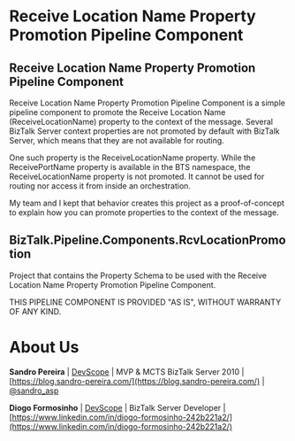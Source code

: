 # Receive Location Name Property Promotion Pipeline Component

## Receive Location Name Property Promotion Pipeline Component
Receive Location Name Property Promotion Pipeline Component is a simple pipeline component to promote the Receive Location Name (ReceiveLocationName) property to the context of the message. Several BizTalk Server context properties are not promoted by default with BizTalk Server, which means that they are not available for routing. 

One such property is the ReceiveLocationName property. While the ReceivePortName property is available in the BTS namespace, the ReceiveLocationName property is not promoted. It cannot be used for routing nor access it from inside an orchestration.

My team and I kept that behavior creates this project as a proof-of-concept to explain how you can promote properties to the context of the message.

## BizTalk.Pipeline.Components.RcvLocationPromotion

Project that contains the Property Schema to be used with the Receive Location Name Property Promotion Pipeline Component.

THIS PIPELINE COMPONENT IS PROVIDED "AS IS", WITHOUT WARRANTY OF ANY KIND.

# About Us
**Sandro Pereira** | [DevScope](http://www.devscope.net/) | MVP & MCTS BizTalk Server 2010 | [https://blog.sandro-pereira.com/](https://blog.sandro-pereira.com/) | [@sandro_asp](https://twitter.com/sandro_asp)

**Diogo Formosinho** | [DevScope](http://www.devscope.net/) | BizTalk Server Developer | [https://www.linkedin.com/in/diogo-formosinho-242b221a2/](https://www.linkedin.com/in/diogo-formosinho-242b221a2/)
